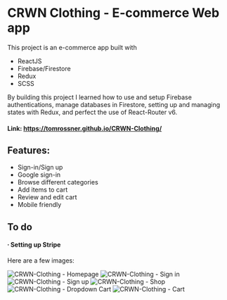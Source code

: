 # CRWN Clothing - E-commerce Web app

This project is an e-commerce app built with
- ReactJS
- Firebase/Firestore
- Redux
- SCSS

By building this project I learned how to use and setup Firebase authentications, manage databases in Firestore, setting up and managing states with Redux, and perfect the use of React-Router v6.

#### Link: https://tomrossner.github.io/CRWN-Clothing/


## Features: 

- Sign-in/Sign up
- Google sign-in
- Browse different categories
- Add items to cart
- Review and edit cart
- Mobile friendly

## To do

#### ∙ Setting up Stripe

Here are a few images: 

![CRWN-Clothing - Homepage](https://user-images.githubusercontent.com/106677726/216762941-f8a51efd-5253-4939-b047-bf7ec5f375e2.png)
![CRWN-Clothing - Sign in](https://user-images.githubusercontent.com/106677726/216762954-9ef61880-5bc8-4f91-8c09-4e41a2f09a29.png)
![CRWN-Clothing - Sign up](https://user-images.githubusercontent.com/106677726/216762956-00c0aca0-9d09-472a-9123-41b28d7c36ac.png)
![CRWN-Clothing - Shop](https://user-images.githubusercontent.com/106677726/216762957-493a305d-b2f0-4269-b415-65d2bac46384.png)
![CRWN-Clothing - Dropdown Cart](https://user-images.githubusercontent.com/106677726/216762961-5f690c8d-2e7f-4a3a-8e43-f6518e29a240.png)
![CRWN-Clothing - Cart](https://user-images.githubusercontent.com/106677726/216762966-e7174bc4-288c-4f4a-ab8d-2b2412c09f37.png)
